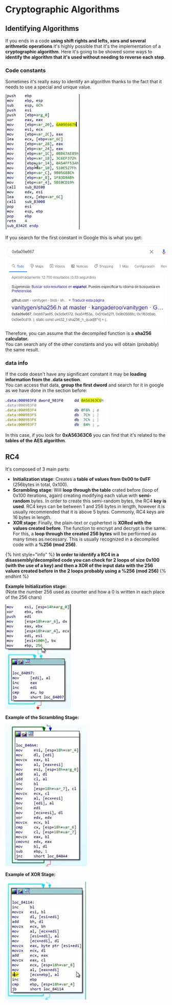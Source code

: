# Cryptographic Algorithms

## Identifying Algorithms

If you ends in a code **using shift rights and lefts, xors and several arithmetic operations** it's highly possible that it's the implementation of a **cryptographic algorithm**. Here it's going to be showed some ways to **identify the algorithm that it's used without needing to reverse each step**.

### Code constants

Sometimes it's really easy to identify an algorithm thanks to the fact that it needs to use a special and unique value.

![](../.gitbook/assets/image%20%28121%29.png)

If you search for the first constant in Google this is what you get:

![](../.gitbook/assets/image%20%28144%29.png)

Therefore, you can assume that the decompiled function is a **sha256 calculator.**  
You can search any of the other constants and you will obtain \(probably\) the same result.

### data info

If the code doesn't have any significant constant it may be **loading information from the .data section**.  
You can access that data, **group the first dword** and search for it in google as we have done in the section before:

![](../.gitbook/assets/image%20%28158%29.png)

In this case, if you look for **0xA56363C6** you can find that it's related to the **tables of the AES algorithm**.

## RC4

It's composed of 3 main parts:

* **Initialization stage**: Creates a **table of values from 0x00 to 0xFF** \(256bytes in total, 0x100\).
* **Scrambling stage**: Will **loop through the table** crated before \(loop of 0x100 iterations, again\) creating modifying each value with **semi-random** bytes. In order to create this semi-random bytes, the RC4 **key is used**. RC4 keys can be between 1 and 256 bytes in length, however it is usually recommended that it is above 5 bytes. Commonly, RC4 keys are 16 bytes in length.
* **XOR stage**: Finally, the plain-text or cyphertext is **XORed with the values created before**. The function to encrypt and decrypt is the same. For this, a **loop through the created 256 bytes** will be performed as many times as necessary. This is usually recognized in a decompiled code with a **%256 \(mod 256\)**.

{% hint style="info" %}
**In order to identify a RC4 in a disassembly/decompiled code you can check for 2 loops of size 0x100 \(with the use of a key\) and then a XOR of the input data with the 256 values created before in the 2 loops probably using a %256 \(mod 256\)**
{% endhint %}

**Example Initialization stage:**  
\(Note the number 256 used as counter and how a 0 is written in each place of the 256 chars\)

![](../.gitbook/assets/image%20%2890%29.png)

**Example of the Scrambling Stage:**

![](../.gitbook/assets/image%20%28107%29.png)

**Example of XOR Stage:**

![](../.gitbook/assets/image%20%2873%29.png)

